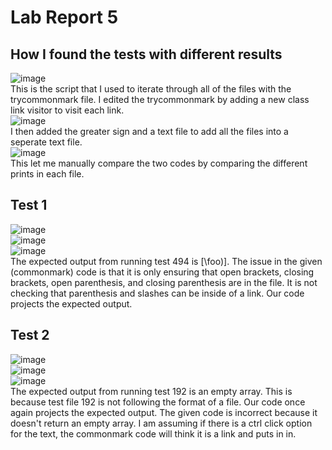 # Lab Report 5
## How I found the tests with different results
![image](https://user-images.githubusercontent.com/56976660/157932381-52772c10-17cf-451d-838e-26415aa90b86.png)
<br />
This is the script that I used to iterate through all of the files with the trycommonmark file. I edited the trycommonmark by adding a new class link visitor to visit each link.
<br />
![image](https://user-images.githubusercontent.com/56976660/157934189-0e163c1c-f661-43aa-943f-dbf31552af23.png)
<br />
I then added the greater sign and a text file to add all the files into a seperate text file.
<br />
![image](https://user-images.githubusercontent.com/56976660/157936009-c1f1e011-2d6d-4732-812b-42d5e15c6db8.png)
<br />
This let me manually compare the two codes by comparing the different prints in each file.
## Test 1
![image](https://user-images.githubusercontent.com/56976660/157948042-8fc6a5fa-69de-48cb-a7d9-1b2b4d37ab1c.png)
<br />
![image](https://user-images.githubusercontent.com/56976660/157944666-f958e7ed-22d9-44f6-86db-20d81c4e755b.png)
<br />
![image](https://user-images.githubusercontent.com/56976660/157944935-ca3d6a0b-221b-4ebe-8481-0f286804b0e2.png)
<br />
The expected output from running test 494 is [\foo\)]. The issue in the given (commonmark) code is that it is only ensuring that open brackets, closing brackets, open parenthesis, and closing parenthesis are in the file. It is not checking that parenthesis and slashes can be inside of a link. Our code projects the expected output.
## Test 2
![image](https://user-images.githubusercontent.com/56976660/157948916-c3fdb2aa-5217-4d41-936f-8a8febe21c83.png)
<br />
![image](https://user-images.githubusercontent.com/56976660/157947585-c5a4fa21-5c7a-45b8-abd6-10011cbd2018.png)
<br />
![image](https://user-images.githubusercontent.com/56976660/157945692-953fe5d5-1426-42cd-9860-4e6d760abc18.png)
<br />
The expected output from running test 192 is an empty array. This is because test file 192 is not following the format of a file. Our code once again projects the expected output. The given code is incorrect because it doesn't return an empty array. I am assuming if there is a ctrl click option for the text, the commonmark code will think it is a link and puts in in.
